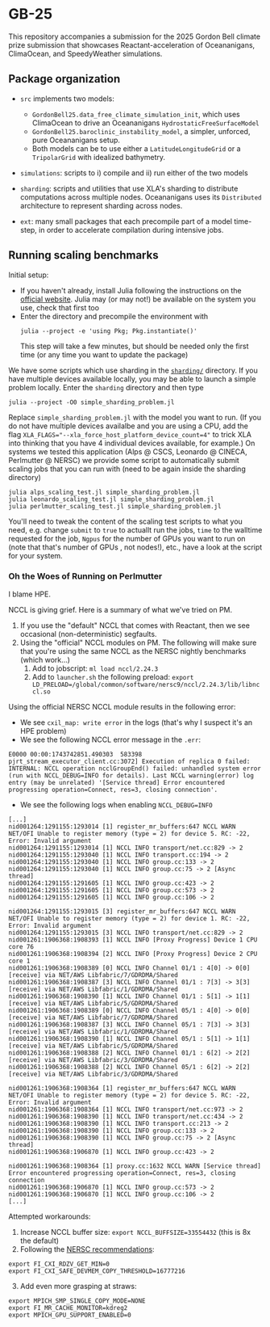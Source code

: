# GB-25

This repository accompanies a submission for the 2025 Gordon Bell climate prize submission that showcases Reactant-acceleration of Oceananigans, ClimaOcean, and SpeedyWeather simulations.

## Package organization

* `src` implements two models:
    * `GordonBell25.data_free_climate_simulation_init`, which uses ClimaOcean to drive an Oceananigans `HydrostaticFreeSurfaceModel`
    * `GordonBell25.baroclinic_instability_model`, a simpler, unforced, pure Oceananigans setup.
    * Both models can be to use either a `LatitudeLongitudeGrid` or a `TripolarGrid` with idealized bathymetry.

* `simulations`: scripts to i) compile and ii) run either of the two models

* `sharding`: scripts and utilities that use XLA's sharding to distribute computations across multiple nodes. Oceananigans uses its `Distributed` architecture to represent sharding across nodes.

* `ext`: many small packages that each precompile part of a model time-step, in order to accelerate compilation during intensive jobs.

## Running scaling benchmarks

Initial setup:

* If you haven't already, install Julia following the instructions on the [official website](https://julialang.org/downloads/).
  Julia may (or may not!) be available on the system you use, check that first too
* Enter the directory and precompile the environment with
  ```
  julia --project -e 'using Pkg; Pkg.instantiate()'
  ```
  This step will take a few minutes, but should be needed only the first time (or any time you want to update the package)

We have some scripts which use sharding in the [`sharding/`](./sharding) directory.
If you have multiple devices available locally, you may be able to launch a simple problem locally.
Enter the `sharding` directory and then type
```
julia --project -O0 simple_sharding_problem.jl
```
Replace `simple_sharding_problem.jl` with the model you want to run.
(If you do not have multiple devices availalbe and you are using a CPU, add the flag `XLA_FLAGS="--xla_force_host_platform_device_count=4"` to
trick XLA into thinking that you have 4 individual devices available, for example.)
On systems we tested this application (Alps @ CSCS, Leonardo @ CINECA, Perlmutter @ NERSC) we provide some script to automatically submit scaling jobs that you can run with (need to be again inside the sharding directory)
```
julia alps_scaling_test.jl simple_sharding_problem.jl
julia leonardo_scaling_test.jl simple_sharding_problem.jl
julia perlmutter_scaling_test.jl simple_sharding_problem.jl
```
You'll need to tweak the content of the scaling test scripts to what you need, e.g. change `submit` to `true` to actuallt run the jobs, `time` to the walltime requested for the job, `Ngpus` for the number of GPUs you want to run on (note that that's number of GPUs , not nodes!), etc., have a look at the script for your system.


### Oh the Woes of Running on Perlmutter

I blame HPE.

NCCL is giving grief. Here is a summary of what we've tried on PM.

1. If you use the "default" NCCL that comes with Reactant, then we see occasional (non-deterministic) segfaults.
2. Using the "official" NCCL modules on PM. The following will make sure that you're using the same NCCL as the NERSC nightly benchmarks (which work...)
    1. Add to jobscript: `ml load nccl/2.24.3`
    2. Add to `launcher.sh` the following preload: `export LD_PRELOAD=/global/common/software/nersc9/nccl/2.24.3/lib/libnccl.so`
  
Using the official NERSC NCCL module results in the following error:
* We see `cxil_map: write error` in the logs (that's why I suspect it's an HPE problem)
* We see the following NCCL error message in the `.err`:
```
E0000 00:00:1743742851.490303  583398 pjrt_stream_executor_client.cc:3072] Execution of replica 0 failed: INTERNAL: NCCL operation ncclGroupEnd() failed: unhandled system error (run with NCCL_DEBUG=INFO for details). Last NCCL warning(error) log entry (may be unrelated) '[Service thread] Error encountered progressing operation=Connect, res=3, closing connection'.
```
* We see the following logs when enabling `NCCL_DEBUG=INFO`
```
[...]
nid001264:1291155:1293014 [1] register_mr_buffers:647 NCCL WARN NET/OFI Unable to register memory (type = 2) for device 5. RC: -22, Error: Invalid argument
nid001264:1291155:1293014 [1] NCCL INFO transport/net.cc:829 -> 2
nid001264:1291155:1293040 [1] NCCL INFO transport.cc:194 -> 2
nid001264:1291155:1293040 [1] NCCL INFO group.cc:133 -> 2
nid001264:1291155:1293040 [1] NCCL INFO group.cc:75 -> 2 [Async thread]
nid001264:1291155:1291605 [1] NCCL INFO group.cc:423 -> 2
nid001264:1291155:1291605 [1] NCCL INFO group.cc:573 -> 2
nid001264:1291155:1291605 [1] NCCL INFO group.cc:106 -> 2

nid001264:1291155:1293015 [3] register_mr_buffers:647 NCCL WARN NET/OFI Unable to register memory (type = 2) for device 1. RC: -22, Error: Invalid argument
nid001264:1291155:1293015 [3] NCCL INFO transport/net.cc:829 -> 2
nid001261:1906368:1908393 [1] NCCL INFO [Proxy Progress] Device 1 CPU core 76
nid001261:1906368:1908394 [2] NCCL INFO [Proxy Progress] Device 2 CPU core 1
nid001261:1906368:1908389 [0] NCCL INFO Channel 01/1 : 4[0] -> 0[0] [receive] via NET/AWS Libfabric/7/GDRDMA/Shared
nid001261:1906368:1908387 [3] NCCL INFO Channel 01/1 : 7[3] -> 3[3] [receive] via NET/AWS Libfabric/1/GDRDMA/Shared
nid001261:1906368:1908390 [1] NCCL INFO Channel 01/1 : 5[1] -> 1[1] [receive] via NET/AWS Libfabric/5/GDRDMA/Shared
nid001261:1906368:1908389 [0] NCCL INFO Channel 05/1 : 4[0] -> 0[0] [receive] via NET/AWS Libfabric/7/GDRDMA/Shared
nid001261:1906368:1908387 [3] NCCL INFO Channel 05/1 : 7[3] -> 3[3] [receive] via NET/AWS Libfabric/1/GDRDMA/Shared
nid001261:1906368:1908390 [1] NCCL INFO Channel 05/1 : 5[1] -> 1[1] [receive] via NET/AWS Libfabric/5/GDRDMA/Shared
nid001261:1906368:1908388 [2] NCCL INFO Channel 01/1 : 6[2] -> 2[2] [receive] via NET/AWS Libfabric/3/GDRDMA/Shared
nid001261:1906368:1908388 [2] NCCL INFO Channel 05/1 : 6[2] -> 2[2] [receive] via NET/AWS Libfabric/3/GDRDMA/Shared

nid001261:1906368:1908364 [1] register_mr_buffers:647 NCCL WARN NET/OFI Unable to register memory (type = 2) for device 5. RC: -22, Error: Invalid argument
nid001261:1906368:1908364 [1] NCCL INFO transport/net.cc:973 -> 2
nid001261:1906368:1908390 [1] NCCL INFO transport/net.cc:434 -> 2
nid001261:1906368:1908390 [1] NCCL INFO transport.cc:213 -> 2
nid001261:1906368:1908390 [1] NCCL INFO group.cc:133 -> 2
nid001261:1906368:1908390 [1] NCCL INFO group.cc:75 -> 2 [Async thread]
nid001261:1906368:1906870 [1] NCCL INFO group.cc:423 -> 2

nid001261:1906368:1908364 [1] proxy.cc:1632 NCCL WARN [Service thread] Error encountered progressing operation=Connect, res=3, closing connection
nid001261:1906368:1906870 [1] NCCL INFO group.cc:573 -> 2
nid001261:1906368:1906870 [1] NCCL INFO group.cc:106 -> 2
[...]
```

Attempted workarounds:
1. Increase NCCL buffer size: `export NCCL_BUFFSIZE=33554432` (this is 8x the default)
2. Following the [NERSC recommendations](https://docs.nersc.gov/systems/perlmutter/vendorbugs/#nccl-hangs-on-perlmutter-in-nccl-tests-with-ofi-plugin-and-slingshot):
```
export FI_CXI_RDZV_GET_MIN=0
export FI_CXI_SAFE_DEVMEM_COPY_THRESHOLD=16777216
```
3. Add even more grasping at straws:
```
export MPICH_SMP_SINGLE_COPY_MODE=NONE
export FI_MR_CACHE_MONITOR=kdreg2
export MPICH_GPU_SUPPORT_ENABLED=0
```
